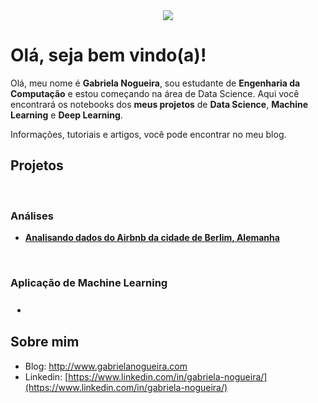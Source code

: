 <div style="text-align:center"><img src="https://1.bp.blogspot.com/-I1ExWT8REoY/XtroFb7Vd9I/AAAAAAAAFag/5SKxRF1g8Y0G7yipPZSYLU6Ct9493n4bwCK4BGAsYHg/d/head-github.png" /></div>

# Olá, seja bem vindo(a)!
Olá, meu nome é **Gabriela Nogueira**, sou estudante de **Engenharia da Computação** e estou começando na área de Data Science. Aqui você encontrará os notebooks dos **meus projetos** de **Data Science**, **Machine Learning** e **Deep Learning**.

Informações, tutoriais e artigos, você pode encontrar no meu blog.

## Projetos
&nbsp;&nbsp;&nbsp;&nbsp;<h3>Análises</h3>  

 - **[Analisando dados do Airbnb da cidade de Berlim, Alemanha](https://github.com/gabriela-nogueira/analise-airbnb-berlim)**  

&nbsp;&nbsp;&nbsp;&nbsp;<h3>Aplicação de Machine Learning<h3>

-

## Sobre mim

 - Blog: http://www.gabrielanogueira.com
 - Linkedin: [https://www.linkedin.com/in/gabriela-nogueira/](https://www.linkedin.com/in/gabriela-nogueira/)
